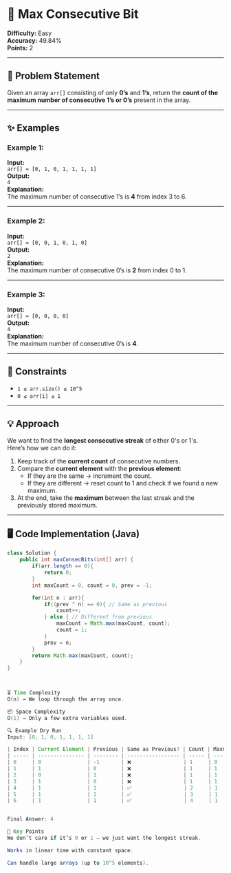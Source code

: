 # 🧮 Max Consecutive Bit

**Difficulty:** Easy  
**Accuracy:** 49.84%  
**Points:** 2  

---

## 📌 Problem Statement
Given an array `arr[]` consisting of only **0’s** and **1’s**, return the **count of the maximum number of consecutive 1’s or 0’s** present in the array.

---

## ✨ Examples

### Example 1:
**Input:**  
`arr[] = [0, 1, 0, 1, 1, 1, 1]`  
**Output:**  
`4`  
**Explanation:**  
The maximum number of consecutive 1’s is **4** from index 3 to 6.  

---

### Example 2:
**Input:**  
`arr[] = [0, 0, 1, 0, 1, 0]`  
**Output:**  
`2`  
**Explanation:**  
The maximum number of consecutive 0’s is **2** from index 0 to 1.  

---

### Example 3:
**Input:**  
`arr[] = [0, 0, 0, 0]`  
**Output:**  
`4`  
**Explanation:**  
The maximum number of consecutive 0’s is **4**.

---

## 📏 Constraints
- `1 ≤ arr.size() ≤ 10^5`  
- `0 ≤ arr[i] ≤ 1`

---

## 💡 Approach
We want to find the **longest consecutive streak** of either 0's or 1's.  
Here’s how we can do it:
1. Keep track of the **current count** of consecutive numbers.
2. Compare the **current element** with the **previous element**:
   - If they are the same → increment the count.
   - If they are different → reset count to 1 and check if we found a new maximum.
3. At the end, take the **maximum** between the last streak and the previously stored maximum.

---

## 🖥 Code Implementation (Java)
```java
class Solution {
    public int maxConsecBits(int[] arr) {
        if(arr.length == 0){
            return 0;
        }
        int maxCount = 0, count = 0, prev = -1;

        for(int n : arr){
            if((prev ^ n) == 0){ // Same as previous
                count++;
            } else { // Different from previous
                maxCount = Math.max(maxCount, count);
                count = 1;
            }
            prev = n;
        }
        return Math.max(maxCount, count);
    }
}



⏳ Time Complexity
O(n) → We loop through the array once.

📦 Space Complexity
O(1) → Only a few extra variables used.

🔍 Example Dry Run
Input: [0, 1, 0, 1, 1, 1, 1]

| Index | Current Element | Previous | Same as Previous? | Count | MaxCount |
| ----- | --------------- | -------- | ----------------- | ----- | -------- |
| 0     | 0               | -1       | ❌                 | 1     | 0        |
| 1     | 1               | 0        | ❌                 | 1     | 1        |
| 2     | 0               | 1        | ❌                 | 1     | 1        |
| 3     | 1               | 0        | ❌                 | 1     | 1        |
| 4     | 1               | 1        | ✅                 | 2     | 1        |
| 5     | 1               | 1        | ✅                 | 3     | 1        |
| 6     | 1               | 1        | ✅                 | 4     | 1        |


Final Answer: 4

🎯 Key Points
We don’t care if it’s 0 or 1 — we just want the longest streak.

Works in linear time with constant space.

Can handle large arrays (up to 10^5 elements).
